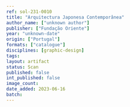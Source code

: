 ```yaml
---
ref: sol-231-0010
title: "Arquitectura Japonesa Contemporânea"
author_name: ["unknown author"]
publisher: ["Fundação Oriente"]
year: "unknown-date"
origin: ["Portugal"]
formats: ["catalogue"]
disciplines: [graphic-design]
tags:
layout: artifact
status: Scan
published: false
int_published: false
image_count:
date_added: 2023-06-16
batch:
---
```

